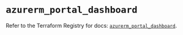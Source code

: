 # `azurerm_portal_dashboard`

Refer to the Terraform Registry for docs: [`azurerm_portal_dashboard`](https://registry.terraform.io/providers/hashicorp/azurerm/4.4.0/docs/resources/portal_dashboard).

